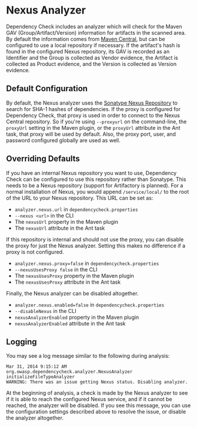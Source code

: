 Nexus Analyzer
==============

Dependency Check includes an analyzer which will check for the Maven GAV
(Group/Artifact/Version) information for artifacts in the scanned area. By
default the information comes from [Maven Central][1], but can be configured to
use a local repository if necessary. If the artifact's hash is found in the
configured Nexus repository, its GAV is recorded as an Identifier and the Group
is collected as Vendor evidence, the Artifact is collected as Product evidence,
and the Version is collected as Version evidence.

Default Configuration
---------------------

By default, the Nexus analyzer uses the [Sonatype Nexus Repository][2] to search
for SHA-1 hashes of dependencies. If the proxy is configured for Dependency
Check, that proxy is used in order to connect to the Nexus Central repository.
So if you're using `--proxyurl` on the command-line, the `proxyUrl` setting in
the Maven plugin, or the `proxyUrl` attribute in the Ant task, that proxy will
be used by default. Also, the proxy port, user, and password configured globally
are used as well.

Overriding Defaults
-------------------

If you have an internal Nexus repository you want to use, Dependency Check can
be configured to use this repository rather than Sonatype. This needs to be a
Nexus repository (support for Artifactory is planned). For a normal installation
of Nexus, you would append `/service/local/` to the root of the URL to your
Nexus repository. This URL can be set as:

* `analyzer.nexus.url` in `dependencycheck.properties`
* `--nexus <url>` in the CLI
* The `nexusUrl` property in the Maven plugin
* The `nexusUrl` attribute in the Ant task

If this repository is internal and should not use the proxy, you can disable the
proxy for just the Nexus analyzer. Setting this makes no difference if a proxy
is not configured.

* `analyzer.nexus.proxy=false` in `dependencycheck.properties`
* `--nexusUsesProxy false` in the CLI
* The `nexusUsesProxy` property in the Maven plugin
* The `nexusUsesProxy` attribute in the Ant task

Finally, the Nexus analyzer can be disabled altogether.

* `analyzer.nexus.enabled=false` in `dependencycheck.properties`
* `--disableNexus` in the CLI
* `nexusAnalyzerEnabled` property in the Maven plugin
* `nexusAnalyzerEnabled` attribute in the Ant task

Logging
-------

You may see a log message similar to the following during analysis:

    Mar 31, 2014 9:15:12 AM org.owasp.dependencycheck.analyzer.NexusAnalyzer initializeFileTypeAnalyzer
    WARNING: There was an issue getting Nexus status. Disabling analyzer.

At the beginning of analysis, a check is made by the Nexus analyzer to see if it
is able to reach the configured Nexus service, and if it cannot be reached, the
analyzer will be disabled. If you see this message, you can use the
configuration settings described above to resolve the issue, or disable the
analyzer altogether.

[1]: http://search.maven.org/            "Maven Central"
[2]: https://repository.sonatype.org/    "Sonatype Nexus Repository"

